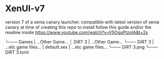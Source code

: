 # XenUI-v7
version 7 of a xenia canary launcher. compatible with latest version of xenia canary at time of creating this repo
to install follow this guide and/or the readme inside https://www.youtube.com/watch?v=V5OguPtzoIA&t=2s

└─── Games
    |  ...Other Game...
    │  DiRT 3
    |  ...Other Game...
    └─── DiRT 3
    |       ...etc game files...
    |       default.xex
    |       ...etc game files...
    └─── DiRT 3.png
    └─── DiRT 3.toml
